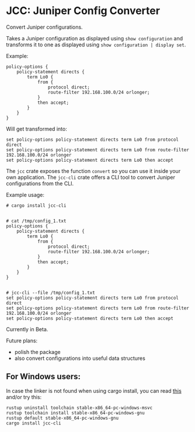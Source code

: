 # JCC: Juniper Config Converter

Convert Juniper configurations.

Takes a Juniper configuration as displayed using `show configuration` and transforms it to one as displayed using `show configuration | display set`.

Example:

```
policy-options {
    policy-statement directs {
        term Lo0 {
            from {
                protocol direct;
                route-filter 192.168.100.0/24 orlonger;
            }
            then accept;
        }
    }   
}
```

Will get transformed into:

```
set policy-options policy-statement directs term Lo0 from protocol direct
set policy-options policy-statement directs term Lo0 from route-filter 192.168.100.0/24 orlonger
set policy-options policy-statement directs term Lo0 then accept
```


The `jcc` crate exposes the function `convert` so you can use it inside your own application. The `jcc-cli` crate offers a CLI tool to convert Juniper configurations from the CLI.

Example usage:

```
# cargo install jcc-cli


# cat /tmp/config_1.txt 
policy-options {
    policy-statement directs {
        term Lo0 {
            from {
                protocol direct;
                route-filter 192.168.100.0/24 orlonger;
            }
            then accept;
        }
    }   
}


# jcc-cli --file /tmp/config_1.txt
set policy-options policy-statement directs term Lo0 from protocol direct
set policy-options policy-statement directs term Lo0 from route-filter 192.168.100.0/24 orlonger
set policy-options policy-statement directs term Lo0 then accept
```


Currently in Beta.

Future plans:
- polish the package
- also convert configurations into useful data structures



## For Windows users:

In case the linker is not found when using cargo install, you can read [this](https://stackoverflow.com/questions/55603111/unable-to-compile-rust-hello-world-on-windows-linker-link-exe-not-found) and/or try this:
```
rustup uninstall toolchain stable-x86_64-pc-windows-msvc
rustup toolchain install stable-x86_64-pc-windows-gnu
rustup default stable-x86_64-pc-windows-gnu
cargo install jcc-cli
```